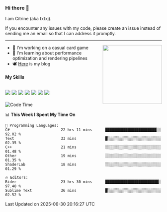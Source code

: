 ### Hi there 👋

I am Citrine (aka txtxj).

If you encounter any issues with my code, please create an issue instead of sending me an email so that I can address it promptly.

---

<img align="right" height="190" src="http://github-profile-summary-cards.vercel.app/api/cards/stats?username=txtxj&theme=vue">

- 🌱 I'm working on a casual card game
- 📖 I'm learning about performance optimization and rendering pipelines
- 🕊️ [Here](https://txtxj.top) is my blog

#### My Skills

![](https://img.shields.io/badge/Unity-000000?logo=unity&logoColor=fff)
![](https://img.shields.io/badge/C%23-239120?logo=csharp&logoColor=fff)
![](https://img.shields.io/badge/Python-3e74a2?logo=python&logoColor=fff)
![](https://img.shields.io/badge/C++-65318e?logo=cplusplus&logoColor=fff)
![](https://img.shields.io/badge/Vue-4FC08D?logo=vuedotjs&logoColor=fff)
![](https://img.shields.io/badge/Blender-f5792a?logo=blender&logoColor=fff)
![](https://img.shields.io/badge/MS%20SQL-cc2927?logo=microsoftsqlserver&logoColor=fff)
---

<!--START_SECTION:waka-->
![Code Time](http://img.shields.io/badge/Code%20Time-3%2C022%20hrs%2026%20mins-blue)

📊 **This Week I Spent My Time On** 

```text
💬 Programming Languages: 
C#                       22 hrs 11 mins      ███████████████████████░░   92.02 % 
Text                     33 mins             █░░░░░░░░░░░░░░░░░░░░░░░░   02.35 % 
C++                      21 mins             ░░░░░░░░░░░░░░░░░░░░░░░░░   01.48 % 
Other                    19 mins             ░░░░░░░░░░░░░░░░░░░░░░░░░   01.35 % 
ShaderLab                18 mins             ░░░░░░░░░░░░░░░░░░░░░░░░░   01.29 % 

🔥 Editors: 
Rider                    23 hrs 30 mins      ████████████████████████░   97.48 % 
Sublime Text             36 mins             █░░░░░░░░░░░░░░░░░░░░░░░░   02.52 % 
```


 Last Updated on 2025-06-30 20:16:27 UTC
<!--END_SECTION:waka-->
